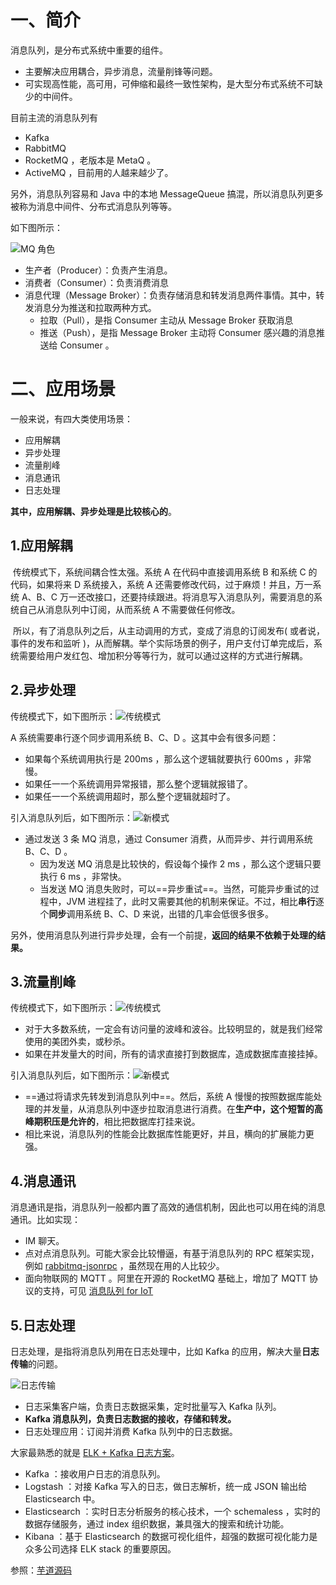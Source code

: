 # 一、简介

消息队列，是分布式系统中重要的组件。

- 主要解决应用耦合，异步消息，流量削锋等问题。
- 可实现高性能，高可用，可伸缩和最终一致性架构，是大型分布式系统不可缺少的中间件。

目前主流的消息队列有

- Kafka
- RabbitMQ
- RocketMQ ，老版本是 MetaQ 。
- ActiveMQ ，目前用的人越来越少了。

另外，消息队列容易和 Java 中的本地 MessageQueue 搞混，所以消息队列更多被称为消息中间件、分布式消息队列等等。

如下图所示：

![MQ 角色](/Users/jack/Desktop/md/images/01-8801949.png)

- 生产者（Producer）：负责产生消息。
- 消费者（Consumer）：负责消费消息
- 消息代理（Message Broker）：负责存储消息和转发消息两件事情。其中，转发消息分为推送和拉取两种方式。
  - 拉取（Pull），是指 Consumer 主动从 Message Broker 获取消息
  - 推送（Push），是指 Message Broker 主动将 Consumer 感兴趣的消息推送给 Consumer 。

# 二、应用场景

一般来说，有四大类使用场景：

- 应用解耦
- 异步处理
- 流量削峰
- 消息通讯
- 日志处理

**其中，应用解耦、异步处理是比较核心的**。

## 1.应用解耦

​	传统模式下，系统间耦合性太强。系统 A 在代码中直接调用系统 B 和系统 C 的代码，如果将来 D 系统接入，系统 A 还需要修改代码，过于麻烦！并且，万一系统 A、B、C 万一还改接口，还要持续跟进。将消息写入消息队列，需要消息的系统自己从消息队列中订阅，从而系统 A 不需要做任何修改。

​	所以，有了消息队列之后，从主动调用的方式，变成了消息的订阅发布( 或者说，事件的发布和监听 )，从而解耦。举个实际场景的例子，用户支付订单完成后，系统需要给用户发红包、增加积分等等行为，就可以通过这样的方式进行解耦。

## 2.异步处理

传统模式下，如下图所示：![传统模式](/Users/jack/Desktop/md/images/05-8802099.png)

A 系统需要串行逐个同步调用系统 B、C、D 。这其中会有很多问题：

- 如果每个系统调用执行是 200ms ，那么这个逻辑就要执行 600ms ，非常慢。
- 如果任一一个系统调用异常报错，那么整个逻辑就报错了。
- 如果任一一个系统调用超时，那么整个逻辑就超时了。

引入消息队列后，如下图所示：![新模式](/Users/jack/Desktop/md/images/06-8802147.png)

- 通过发送 3 条 MQ 消息，通过 Consumer 消费，从而异步、并行调用系统 B、C、D 。
  - 因为发送 MQ 消息是比较快的，假设每个操作 2 ms ，那么这个逻辑只要执行 6 ms ，非常快。
  - 当发送 MQ 消息失败时，可以==异步重试==。当然，可能异步重试的过程中，JVM 进程挂了，此时又需要其他的机制来保证。不过，相比**串行**逐个**同步**调用系统 B、C、D 来说，出错的几率会低很多很多。

另外，使用消息队列进行异步处理，会有一个前提，**返回的结果不依赖于处理的结果。**

## 3.流量削峰

传统模式下，如下图所示：![传统模式](/Users/jack/Desktop/md/images/07-8802221.png)

- 对于大多数系统，一定会有访问量的波峰和波谷。比较明显的，就是我们经常使用的美团外卖，或秒杀。
- 如果在并发量大的时间，所有的请求直接打到数据库，造成数据库直接挂掉。

引入消息队列后，如下图所示：![新模式](/Users/jack/Desktop/md/images/08-8802302.png)

- ==通过将请求先转发到消息队列中==。然后，系统 A 慢慢的按照数据库能处理的并发量，从消息队列中逐步拉取消息进行消费。在**生产中，这个短暂的高峰期积压是允许的**，相比把数据库打挂来说。
- 相比来说，消息队列的性能会比数据库性能更好，并且，横向的扩展能力更强。

## 4.消息通讯

消息通讯是指，消息队列一般都内置了高效的通信机制，因此也可以用在纯的消息通讯。比如实现：

- IM 聊天。
- 点对点消息队列。可能大家会比较懵逼，有基于消息队列的 RPC 框架实现，例如 [rabbitmq-jsonrpc](https://github.com/rabbitmq/rabbitmq-jsonrpc) ，虽然现在用的人比较少。
- 面向物联网的 MQTT 。阿里在开源的 RocketMQ 基础上，增加了 MQTT 协议的支持，可见 [消息队列 for IoT](https://cn.aliyun.com/product/ons) 

## 5.日志处理

日志处理，是指将消息队列用在日志处理中，比如 Kafka 的应用，解决大量**日志传输**的问题。

![日志传输](/Users/jack/Desktop/md/images/09-8802413.png)

- 日志采集客户端，负责日志数据采集，定时批量写入 Kafka 队列。
- **Kafka 消息队列，负责日志数据的接收，存储和转发。**
- 日志处理应用：订阅并消费 Kafka 队列中的日志数据。

大家最熟悉的就是 [ELK + Kafka 日志方案](http://www.demodashi.com/demo/10181.html)。

- Kafka ：接收用户日志的消息队列。
- Logstash ：对接 Kafka 写入的日志，做日志解析，统一成 JSON 输出给 Elasticsearch 中。
- Elasticsearch ：实时日志分析服务的核心技术，一个 schemaless ，实时的数据存储服务，通过 index 组织数据，兼具强大的搜索和统计功能。
- Kibana ：基于 Elasticsearch 的数据可视化组件，超强的数据可视化能力是众多公司选择 ELK stack 的重要原因。

























参照：[芋道源码](http://svip.iocoder.cn/MQ/Interview/)